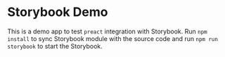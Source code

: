 # Storybook Demo

This is a demo app to test `preact` integration with Storybook. Run `npm install` to sync Storybook module with the source code and run `npm run storybook` to start the Storybook.
